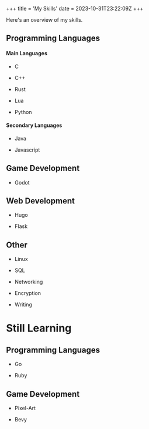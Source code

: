 +++
title = 'My Skills'
date = 2023-10-31T23:22:09Z
+++

Here's an overview of my skills.

## Programming Languages

#### Main Languages

- C

- C++

- Rust

- Lua

- Python

#### Secondary Languages

- Java

- Javascript

## Game Development

- Godot

## Web Development

- Hugo

- Flask

## Other

- Linux

- SQL

- Networking

- Encryption

- Writing

# Still Learning

## Programming Languages

- Go

- Ruby

## Game Development

- Pixel-Art

- Bevy
